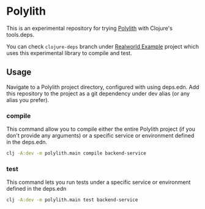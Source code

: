 # Polylith

This is an experimental repository for trying [Polylith](https://github.com/tengstrand/lein-polylith) with Clojure's tools.deps.

You can check `clojure-deps` branch under [Realworld Example](https://github.com/furkan3ayraktar/clojure-polylith-realworld-example-app/tree/clojure-deps) project which uses this experimental library to compile and test.

## Usage

Navigate to a Polylith project directory, configured with using deps.edn. Add this repository to the project as a git dependency under dev alias (or any alias you prefer).

### compile

This command allow you to compile either the entire Polylith project (if you don't provide any arguments) or a specific service or environment defined in the deps.edn.

```sh
clj -A:dev -m polylith.main compile backend-service
```

### test

This command lets you run tests under a specific service or environment defined in the deps.edn

```sh
clj -A:dev -m polylith.main test backend-service
```
